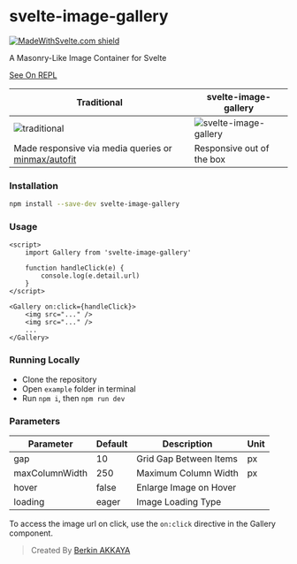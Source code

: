 # svelte-image-gallery

[![MadeWithSvelte.com shield](https://madewithsvelte.com/storage/repo-shields/2648-shield.svg)](https://madewithsvelte.com/p/svelte-image-gallery/shield-link)

A Masonry-Like Image Container for Svelte

[See On REPL][repl]

| Traditional                                                   | svelte-image-gallery         |
| ------------------------------------------------------------- | ---------------------------- |
| ![traditional][ss1]                                           | ![svelte-image-gallery][ss2] |
| Made responsive via media queries or [minmax/autofit][minmax] | Responsive out of the box    |

[ss1]: https://i.imgur.com/rTSftEw.jpg
[ss2]: https://i.imgur.com/CpgVaWm.jpg
[minmax]: https://css-tricks.com/intrinsically-responsive-css-grid-with-minmax-and-min
[repl]: https://svelte.dev/repl/29b37509123b4a4bac808531f39d7d9e?version=3.24.1

### Installation

```sh
npm install --save-dev svelte-image-gallery
```

### Usage

```svelte
<script>
	import Gallery from 'svelte-image-gallery'

	function handleClick(e) {
		console.log(e.detail.url)
	}
</script>

<Gallery on:click={handleClick}>
	<img src="..." />
	<img src="..." />
	...
</Gallery>
```

### Running Locally

-   Clone the repository
-   Open `example` folder in terminal
-   Run `npm i`, then `npm run dev`

### Parameters

| Parameter      | Default | Description            | Unit |
| -------------- | ------- | ---------------------- | ---- |
| gap            | 10      | Grid Gap Between Items | px   |
| maxColumnWidth | 250     | Maximum Column Width   | px   |
| hover          | false   | Enlarge Image on Hover |      |
| loading        | eager   | Image Loading Type     |      |

To access the image url on click, use the `on:click` directive in the Gallery component.


> Created By [Berkin AKKAYA](https://berkinakkaya.github.io)

